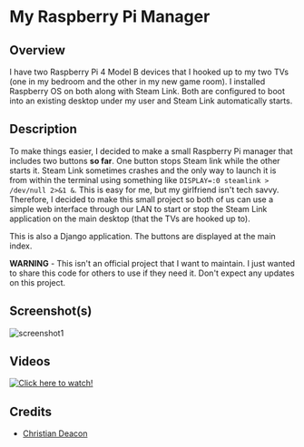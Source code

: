 # My Raspberry Pi Manager
## Overview
I have two Raspberry Pi 4 Model B devices that I hooked up to my two TVs (one in my bedroom and the other in my new game room). I installed Raspberry OS on both along with Steam Link. Both are configured to boot into an existing desktop under my user and Steam Link automatically starts.

## Description
To make things easier, I decided to make a small Raspberry Pi manager that includes two buttons **so far**. One button stops Steam link while the other starts it. Steam Link sometimes crashes and the only way to launch it is from within the terminal using something like `DISPLAY=:0 steamlink > /dev/null 2>&1 &`. This is easy for me, but my girlfriend isn't tech savvy. Therefore, I decided to make this small project so both of us can use a simple web interface through our LAN to start or stop the Steam Link application on the main desktop (that the TVs are hooked up to).

This is also a Django application. The buttons are displayed at the main index.

**WARNING** - This isn't an official project that I want to maintain. I just wanted to share this code for others to use if they need it. Don't expect any updates on this project.

## Screenshot(s)
![screenshot1](https://i.imgur.com/ft5SxL7.png)

## Videos
[![Click here to watch!](https://i.imgur.com/naikaQN.png)](https://www.youtube.com/watch?v=VfPRVhGqVYo)

## Credits
* [Christian Deacon](https://github.com/gamemann)
